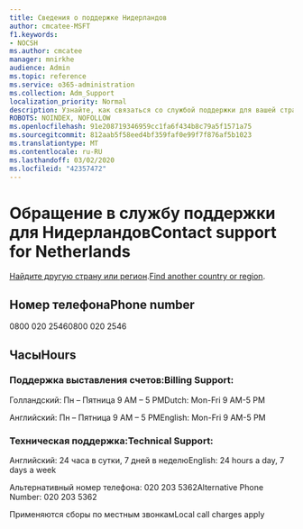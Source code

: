 ```yaml
---
title: Сведения о поддержке Нидерландов
author: cmcatee-MSFT
f1.keywords:
- NOCSH
ms.author: cmcatee
manager: mnirkhe
audience: Admin
ms.topic: reference
ms.service: o365-administration
ms.collection: Adm_Support
localization_priority: Normal
description: Узнайте, как связаться со службой поддержки для вашей страны или региона.
ROBOTS: NOINDEX, NOFOLLOW
ms.openlocfilehash: 91e208719346959cc1fa6f434b8c79a5f1571a75
ms.sourcegitcommit: 812aab5f58eed4bf359faf0e99f7f876af5b1023
ms.translationtype: MT
ms.contentlocale: ru-RU
ms.lasthandoff: 03/02/2020
ms.locfileid: "42357472"
---
```

# <a name="contact-support-for-netherlands"></a><span data-ttu-id="cd98f-103">Обращение в службу поддержки для Нидерландов</span><span class="sxs-lookup"><span data-stu-id="cd98f-103">Contact support for Netherlands</span></span>

<span data-ttu-id="cd98f-104">[Найдите другую страну или регион](../contact-support-for-business-products.md).</span><span class="sxs-lookup"><span data-stu-id="cd98f-104">[Find another country or region](../contact-support-for-business-products.md).</span></span>

## <a name="phone-number"></a><span data-ttu-id="cd98f-105">Номер телефона</span><span class="sxs-lookup"><span data-stu-id="cd98f-105">Phone number</span></span>
<span data-ttu-id="cd98f-106">0800 020 2546</span><span class="sxs-lookup"><span data-stu-id="cd98f-106">0800 020 2546</span></span>

## <a name="hours"></a><span data-ttu-id="cd98f-107">Часы</span><span class="sxs-lookup"><span data-stu-id="cd98f-107">Hours</span></span>
### <a name="billing-support"></a><span data-ttu-id="cd98f-108">Поддержка выставления счетов:</span><span class="sxs-lookup"><span data-stu-id="cd98f-108">Billing Support:</span></span>

<span data-ttu-id="cd98f-109">Голландский: Пн – Пятница 9 AM – 5 PM</span><span class="sxs-lookup"><span data-stu-id="cd98f-109">Dutch: Mon-Fri 9 AM-5 PM</span></span>

<span data-ttu-id="cd98f-110">Английский: Пн – Пятница 9 AM – 5 PM</span><span class="sxs-lookup"><span data-stu-id="cd98f-110">English: Mon-Fri 9 AM-5 PM</span></span>

### <a name="technical-support"></a><span data-ttu-id="cd98f-111">Техническая поддержка:</span><span class="sxs-lookup"><span data-stu-id="cd98f-111">Technical Support:</span></span>

<span data-ttu-id="cd98f-112">Английский: 24 часа в сутки, 7 дней в неделю</span><span class="sxs-lookup"><span data-stu-id="cd98f-112">English: 24 hours a day, 7 days a week</span></span>

<span data-ttu-id="cd98f-113">Альтернативный номер телефона: 020 203 5362</span><span class="sxs-lookup"><span data-stu-id="cd98f-113">Alternative Phone Number: 020 203 5362</span></span>

<span data-ttu-id="cd98f-114">Применяются сборы по местным звонкам</span><span class="sxs-lookup"><span data-stu-id="cd98f-114">Local call charges apply</span></span>
